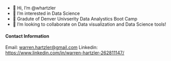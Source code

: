 - 👋 Hi, I’m @whartzler
- 👀 I’m interested in Data Science
- 🌱 Gradute of Denver Univserity Data Analystics Boot Camp
- 💞️ I’m looking to collaborate on Data visualization and Data Science tools!

#### Contact Information
  Email: warren.hartzler@gmail.com
  Linkedin: https://www.linkedin.com/in/warren-hartzler-262811147/

<!---
whartzler/whartzler is a ✨ special ✨ repository because its `README.md` (this file) appears on your GitHub profile.
You can click the Preview link to take a look at your changes.
--->
